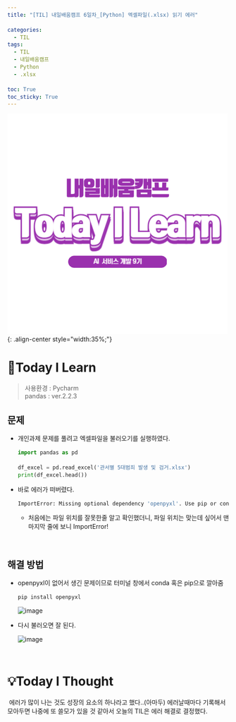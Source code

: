 ```yaml
---
title: "[TIL] 내일배움캠프 6일차_[Python] 엑셀파일(.xlsx) 읽기 에러"

categories:
  - TIL
tags:
  - TIL
  - 내일배움캠프
  - Python
  - .xlsx

toc: True
toc_sticky: True
---
```


![TIL](/assets/images/TIL2.png){: .align-center style="width:35%;"}

# 👀Today I Learn

> 사용환경 : Pycharm <br>
> pandas : ver.2.2.3

## 문제

- 개인과제 문제를 풀려고 엑셀파일을 불러오기를 실행하였다.

  ```python
  import pandas as pd

  df_excel = pd.read_excel('관서별 5대범죄 발생 및 검거.xlsx')
  print(df_excel.head())
  ```

- 바로 에러가 떠버렸다.

  ```bash
  ImportError: Missing optional dependency 'openpyxl'. Use pip or conda to install openpyxl.
  ```

  - 처음에는 파일 위치를 잘못한줄 알고 확인했더니, 파일 위치는 맞는데 싶어서 맨 마지막 줄에 보니 ImportError!

<br>

## 해결 방법

- openpyxl이 없어서 생긴 문제이므로 터미널 창에서 conda 혹은 pip으로 깔아줌

  ```bash
  pip install openpyxl
  ```

  ![image](https://i.imgur.com/MxF5r73.png)

- 다시 불러오면 잘 된다.

  ![image](https://i.imgur.com/9Eu1455.png)

<br>

# 💡Today I Thought

&nbsp;에러가 많이 나는 것도 성장의 요소의 하나라고 했다..(아마두) 에러날때마다 기록해서 모아두면 나중에 또 쓸모가 있을 것 같아서 오늘의 TIL은 에러 해결로 결정했다.
